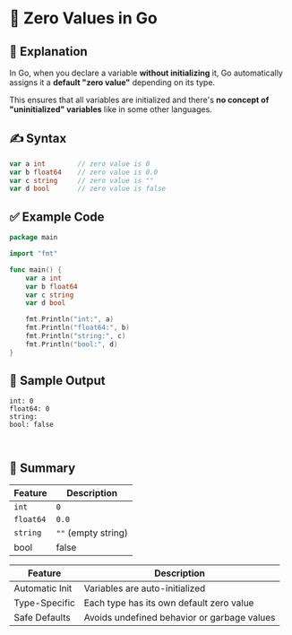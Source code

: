# 🔄 Zero Values in Go

## 📘 Explanation

In Go, when you declare a variable **without initializing** it, Go automatically assigns it a **default "zero value"** depending on its type.

This ensures that all variables are initialized and there's **no concept of "uninitialized" variables** like in some other languages.

## ✍️ Syntax

```go
var a int        // zero value is 0
var b float64    // zero value is 0.0
var c string     // zero value is ""
var d bool       // zero value is false
```

## ✅ Example Code

```go
package main

import "fmt"

func main() {
    var a int
    var b float64
    var c string
    var d bool

    fmt.Println("int:", a)
    fmt.Println("float64:", b)
    fmt.Println("string:", c)
    fmt.Println("bool:", d)
}

```

## 🧪 Sample Output

```
int: 0
float64: 0
string: 
bool: false



```

## 🧩 Summary

| Feature             | Description                                |
|---------------------|--------------------------------------------|
| `int` |`0`|
| `float64`            | 	`0.0` |
| `string`    |`""` (empty string)  |
| bool   | false |


| Feature             | Description                                |
|---------------------|--------------------------------------------|
| Automatic Init |Variables are auto-initialized|
| Type-Specific	         | Each type has its own default zero value|
| Safe Defaults	     | Avoids undefined behavior or garbage values|
